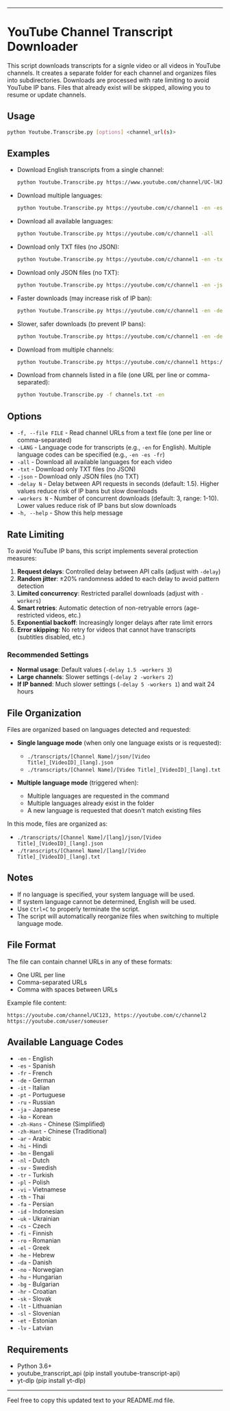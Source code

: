 
---

# YouTube Channel Transcript Downloader

This script downloads transcripts for a signle video or all videos in YouTube channels. It creates a separate folder for each channel and organizes files into subdirectories. Downloads are processed with rate limiting to avoid YouTube IP bans. Files that already exist will be skipped, allowing you to resume or update channels.

## Usage

```sh
python Youtube.Transcribe.py [options] <channel_url(s)>
```

## Examples

- Download English transcripts from a single channel:
  ```sh
  python Youtube.Transcribe.py https://www.youtube.com/channel/UC-lHJZR3Gqxm24_Vd_AJ5Yw -en
  ```

- Download multiple languages:
  ```sh
  python Youtube.Transcribe.py https://youtube.com/c/channel1 -en -es -fr
  ```

- Download all available languages:
  ```sh
  python Youtube.Transcribe.py https://youtube.com/c/channel1 -all
  ```

- Download only TXT files (no JSON):
  ```sh
  python Youtube.Transcribe.py https://youtube.com/c/channel1 -en -txt
  ```

- Download only JSON files (no TXT):
  ```sh
  python Youtube.Transcribe.py https://youtube.com/c/channel1 -en -json
  ```

- Faster downloads (may increase risk of IP ban):
  ```sh
  python Youtube.Transcribe.py https://youtube.com/c/channel1 -en -delay 1 -workers 5
  ```

- Slower, safer downloads (to prevent IP bans):
  ```sh
  python Youtube.Transcribe.py https://youtube.com/c/channel1 -en -delay 3 -workers 2
  ```

- Download from multiple channels:
  ```sh
  python Youtube.Transcribe.py https://youtube.com/c/channel1 https://youtube.com/c/channel2 -en
  ```

- Download from channels listed in a file (one URL per line or comma-separated):
  ```sh
  python Youtube.Transcribe.py -f channels.txt -en
  ```

## Options

- `-f, --file FILE` - Read channel URLs from a text file (one per line or comma-separated)
- `-LANG` - Language code for transcripts (e.g., `-en` for English). Multiple language codes can be specified (e.g., `-en -es -fr`)
- `-all` - Download all available languages for each video
- `-txt` - Download only TXT files (no JSON)
- `-json` - Download only JSON files (no TXT)
- `-delay N` - Delay between API requests in seconds (default: 1.5). Higher values reduce risk of IP bans but slow downloads
- `-workers N` - Number of concurrent downloads (default: 3, range: 1-10). Lower values reduce risk of IP bans but slow downloads
- `-h, --help` - Show this help message

## Rate Limiting

To avoid YouTube IP bans, this script implements several protection measures:

1. **Request delays**: Controlled delay between API calls (adjust with `-delay`)
2. **Random jitter**: ±20% randomness added to each delay to avoid pattern detection
3. **Limited concurrency**: Restricted parallel downloads (adjust with `-workers`)
4. **Smart retries**: Automatic detection of non-retryable errors (age-restricted videos, etc.)
5. **Exponential backoff**: Increasingly longer delays after rate limit errors
6. **Error skipping**: No retry for videos that cannot have transcripts (subtitles disabled, etc.)

### Recommended Settings

- **Normal usage**: Default values (`-delay 1.5 -workers 3`)
- **Large channels**: Slower settings (`-delay 2 -workers 2`)
- **If IP banned**: Much slower settings (`-delay 5 -workers 1`) and wait 24 hours

## File Organization

Files are organized based on languages detected and requested:

- **Single language mode** (when only one language exists or is requested):
  - `./transcripts/[Channel Name]/json/[Video Title]_[VideoID]_[lang].json`
  - `./transcripts/[Channel Name]/[Video Title]_[VideoID]_[lang].txt`

- **Multiple language mode** (triggered when):
  * Multiple languages are requested in the command
  * Multiple languages already exist in the folder
  * A new language is requested that doesn't match existing files

In this mode, files are organized as:

- `./transcripts/[Channel Name]/[lang]/json/[Video Title]_[VideoID]_[lang].json`
- `./transcripts/[Channel Name]/[lang]/[Video Title]_[VideoID]_[lang].txt`

## Notes

- If no language is specified, your system language will be used.
- If system language cannot be determined, English will be used.
- Use `Ctrl+C` to properly terminate the script.
- The script will automatically reorganize files when switching to multiple language mode.

## File Format

The file can contain channel URLs in any of these formats:

- One URL per line
- Comma-separated URLs
- Comma with spaces between URLs

Example file content:
```text
https://youtube.com/channel/UC123, https://youtube.com/c/channel2
https://youtube.com/user/someuser
```

## Available Language Codes

- `-en` - English
- `-es` - Spanish
- `-fr` - French
- `-de` - German
- `-it` - Italian
- `-pt` - Portuguese
- `-ru` - Russian
- `-ja` - Japanese
- `-ko` - Korean
- `-zh-Hans` - Chinese (Simplified)
- `-zh-Hant` - Chinese (Traditional)
- `-ar` - Arabic
- `-hi` - Hindi
- `-bn` - Bengali
- `-nl` - Dutch
- `-sv` - Swedish
- `-tr` - Turkish
- `-pl` - Polish
- `-vi` - Vietnamese
- `-th` - Thai
- `-fa` - Persian
- `-id` - Indonesian
- `-uk` - Ukrainian
- `-cs` - Czech
- `-fi` - Finnish
- `-ro` - Romanian
- `-el` - Greek
- `-he` - Hebrew
- `-da` - Danish
- `-no` - Norwegian
- `-hu` - Hungarian
- `-bg` - Bulgarian
- `-hr` - Croatian
- `-sk` - Slovak
- `-lt` - Lithuanian
- `-sl` - Slovenian
- `-et` - Estonian
- `-lv` - Latvian

## Requirements

- Python 3.6+
- youtube_transcript_api (pip install youtube-transcript-api)
- yt-dlp (pip install yt-dlp)

---

Feel free to copy this updated text to your README.md file.
